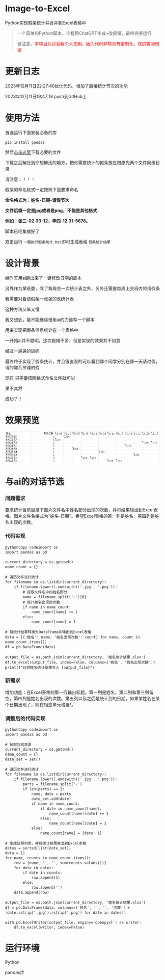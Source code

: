 # Image-to-Excel
Python实现假条统计并合并到Excel表格中

> 一个简单的Python脚本，全程用ChatGPT生成+改报错，最终完美运行
>
> 请注意，<font color='red'>本项目只适合我个人使用，因为代码非常具有定制化，仅供查阅借鉴</font>

# 更新日志

2023年12月11日22:27:40优化代码，增加了直接统计节次的功能

2023年12月11日19:47:18   push到GitHub上

# 使用方法

首选运行下面安装必备的库

```
pip install pandas
```

然后[点击这里](https://github.com/W1ndys/Image-to-Excel/releases/download/Image-to-Excel/Image-to-Excel_v1.1.zip)下载必要的文件

下载之后解压到你想解压的地方，把你需要统计的假条放在跟原先两个文件同级目录

请注意：！！！

假条的命名格式一定按照下面要求命名

**命名格式为：姓名-日期-请假节次**

**文件后缀一定是jpg或者是png，不能是其他格式**

**例如：张三-02.03-12，李四-12.31-5678。**

脚本已经集成好了

双击运行 `一键执行假条统计.bat`即可生成表格 `假条统计结果`

# 设计背景

继昨天用ai跑出来了一键修改日期的脚本

另外作为某班委，除了每周交一次统计表之外，另外还需要每周上交班内的请假条

我需要对着请假条一张张的改统计表

这种方法又笨又慢

我又想到，能不能继续借用ai的力量写一个脚本

用来实现把假条信息统计在一个表格中

一开始ai并不聪明，这次报错不多，但是实现的效果并不如意

经过一遍遍的训练

最终终于实现了假条统计，并且很直观的可以看到哪个同学分别在哪一天请过假，请的哪几节课的假

现在 只需要按照格式命名文件就可以

果不其然

成功了！

# 效果预览

![ae9524462e35f42e1073e479a5ef4fc6](/img/ae9524462e35f42e1073e479a5ef4fc6.png)

# 与ai的对话节选

### 问题需求

要求统计当前目录下图片文件名中姓名部分出现的次数，并将结果输出到Excel表格。图片文件名格式为“姓名-日期”。希望Excel表格的第一列是姓名，第四列是姓名出现的次数。

### 代码实现

```
pythonCopy codeimport os
import pandas as pd

current_directory = os.getcwd()
name_count = {}

# 遍历文件进行统计
for filename in os.listdir(current_directory):
    if filename.lower().endswith(('.jpg', '.png')):
        # 提取文件名中的姓名部分
        name = filename.split('-')[0]
        # 统计姓名出现的次数
        if name in name_count:
            name_count[name] += 1
        else:
            name_count[name] = 1

# 将统计结果转换为DataFrame并输出到Excel表格
data = [{'姓名': name, '姓名出现次数': count} for name, count in name_count.items()]
df = pd.DataFrame(data)

output_file = os.path.join(current_directory, '姓名统计结果.xlsx')
df.to_excel(output_file, index=False, columns=['姓名', '姓名出现次数'])
print(f"已将姓名统计结果写入 {output_file}")
```

### 新需求

增加功能：在Excel表格的第一行输出标题，第一列是姓名，第二列和第三列留空，第四列是姓名出现的次数。第五列以及之后是统计到的日期，如果某姓名在某个日期出现了，则在相应单元格置1。

### 调整后的代码实现

```
pythonCopy codeimport os
import pandas as pd

# 获取当前目录
current_directory = os.getcwd()
name_count = {}
date_set = set()

# 遍历文件进行统计
for filename in os.listdir(current_directory):
    if filename.lower().endswith(('.jpg', '.png')):
        parts = filename.split('-')
        if len(parts) == 2:
            name, date = parts
            date_set.add(date)
            if name in name_count:
                if date in name_count[name]:
                    name_count[name][date] += 1
                else:
                    name_count[name][date] = 1
            else:
                name_count[name] = {date: 1}

# 生成日期列表，并将统计结果输出到Excel表格
dates = sorted(list(date_set))
data = []
for name, counts in name_count.items():
    row = [name, '', '', sum(counts.values())]
    for date in dates:
        if date in counts:
            row.append(1)
        else:
            row.append('')
    data.append(row)

output_file = os.path.join(current_directory, '姓名统计结果.xlsx')
df = pd.DataFrame(data, columns=['姓名', '', '', '次数'] + [date.rstrip('.jpg').rstrip('.png') for date in dates])

with pd.ExcelWriter(output_file, engine='openpyxl') as writer:
    df.to_excel(writer, index=False)
```

# 运行环境

Python

pandas库